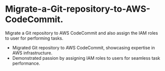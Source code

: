 # Migrate-a-Git-repository-to-AWS-CodeCommit.
Migrate a Git repository to AWS CodeCommit and also assign the IAM roles to user for performing tasks.
- Migrated Git repository to AWS CodeCommit, showcasing expertise in AWS infrastructure.
- Demonstrated passion by assigning IAM roles to users for seamless task performance.

